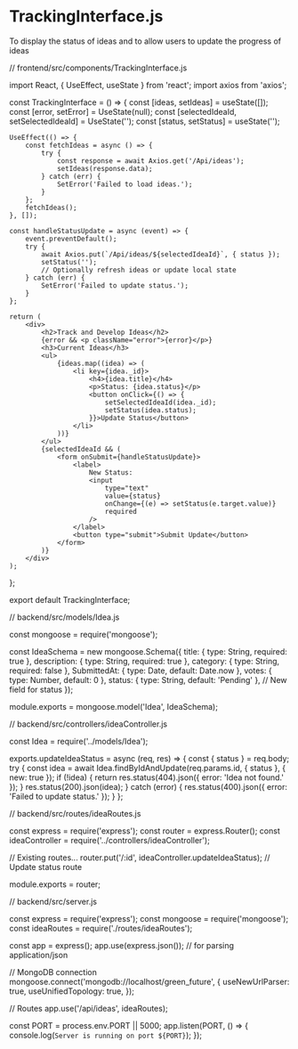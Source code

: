# TrackingInterface.js
To display the status of ideas and to allow users to update the progress of ideas

// frontend/src/components/TrackingInterface.js

import React, { UseEffect, useState } from 'react';
import axios from 'axios';

const TrackingInterface = () => {
    const [ideas, setIdeas] = useState([]);
    const [error, setError] = UseState(null);
    const [selectedIdeaId, setSelectedIdeaId] = UseState('');
    const [status, setStatus] = useState('');

    UseEffect(() => {
        const fetchIdeas = async () => {
            try {
                const response = await Axios.get('/Api/ideas');
                setIdeas(response.data);
            } catch (err) {
                SetError('Failed to load ideas.');
            }
        };
        fetchIdeas();
    }, []);

    const handleStatusUpdate = async (event) => {
        event.preventDefault();
        try {
            await Axios.put(`/Api/ideas/${selectedIdeaId}`, { status });
            setStatus('');
            // Optionally refresh ideas or update local state
        } catch (err) {
            SetError('Failed to update status.');
        }
    };

    return (
        <div>
            <h2>Track and Develop Ideas</h2>
            {error && <p className="error">{error}</p>}
            <h3>Current Ideas</h3>
            <ul>
                {ideas.map((idea) => (
                    <li key={idea._id}>
                        <h4>{idea.title}</h4>
                        <p>Status: {idea.status}</p>
                        <button onClick={() => {
                            setSelectedIdeaId(idea._id);
                            setStatus(idea.status);
                        }}>Update Status</button>
                    </li>
                ))}
            </ul>
            {selectedIdeaId && (
                <form onSubmit={handleStatusUpdate}>
                    <label>
                        New Status:
                        <input 
                            type="text" 
                            value={status} 
                            onChange={(e) => setStatus(e.target.value)} 
                            required 
                        />
                    </label>
                    <button type="submit">Submit Update</button>
                </form>
            )}
        </div>
    );
};

export default TrackingInterface;

// backend/src/models/Idea.js

const mongoose = require('mongoose');

const IdeaSchema = new mongoose.Schema({
    title: { type: String, required: true },
    description: { type: String, required: true },
    category: { type: String, required: false },
    SubmittedAt: { type: Date, default: Date.now },
    votes: { type: Number, default: 0 },
    status: { type: String, default: 'Pending' }, // New field for status
});

module.exports = mongoose.model('Idea', IdeaSchema);

// backend/src/controllers/ideaController.js

const Idea = require('../models/Idea');

exports.updateIdeaStatus = async (req, res) => {
    const { status } = req.body;
    try {
        const idea = await Idea.findByIdAndUpdate(req.params.id, { status }, { new: true });
        if (!idea) {
            return res.status(404).json({ error: 'Idea not found.' });
        }
        res.status(200).json(idea);
    } catch (error) {
        res.status(400).json({ error: 'Failed to update status.' });
    }
};

// backend/src/routes/ideaRoutes.js

const express = require('express');
const router = express.Router();
const ideaController = require('../controllers/ideaController');

// Existing routes...
router.put('/:id', ideaController.updateIdeaStatus); // Update status route

module.exports = router;

// backend/src/server.js

const express = require('express');
const mongoose = require('mongoose');
const ideaRoutes = require('./routes/ideaRoutes');

const app = express();
app.use(express.json()); // for parsing application/json

// MongoDB connection
mongoose.connect('mongodb://localhost/green_future', {
    useNewUrlParser: true,
    useUnifiedTopology: true,
});

// Routes
app.use('/api/ideas', ideaRoutes);

const PORT = process.env.PORT || 5000;
app.listen(PORT, () => {
    console.log(`Server is running on port ${PORT}`);
});
